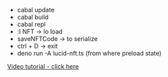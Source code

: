 - cabal update
- cabal build
- cabal repl
- :l NFT -> lo load
- saveNFTCode -> to serialize
- ctrl + D -> exit
- deno run -A lucid-nft.ts (from where preload state)


[Video tutorial - click here](https://youtu.be/bVYGzopqWJM)
